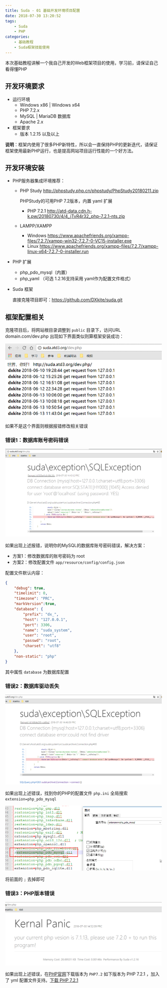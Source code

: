```yaml
---
title: Suda - 01 基础开发环境项目配置
date: 2018-07-30 13:20:52
tags:
    - Suda
    - PHP
categories:
    - 基础教程
    - Suda框架技能使用
---
```


本次基础教程讲解一个我自己开发的Web框架项目的使用，学习前，请保证自己看得懂PHP

<!-- more -->

## 开发环境要求

- 运行环境
    - Windows x86 | Windows x64
    - PHP 7.2.x
    - MySQL | MariaDB 数据库
    - Apache 2.x
- 框架要求
    - 版本 1.2.15 以及以上

**说明**：框架内使用了很多PHP新特性，所以会一直保持PHP的更新迭代，请保证框架使用最新PHP运行，也是提高网站项目运行性能的一个好方法。

## 开发环境安装

- PHP服务器集成环境推荐：
    - PHP Study http://phpstudy.php.cn/phpstudy/PhpStudy20180211.zip

        PHPStudy的可用PHP 7.2版本，内置 yaml 扩展
        - PHP 7.2.1 http://atd-data.cdn.h-k.pw/20180730/4/4_jTvR4r32_php-7.2.1-nts.zip

    - LAMPP/XAMPP 
        - Windows https://www.apachefriends.org/xampp-files/7.2.7/xampp-win32-7.2.7-0-VC15-installer.exe
        - Linux https://www.apachefriends.org/xampp-files/7.2.7/xampp-linux-x64-7.2.7-0-installer.run
- PHP 扩展 
    - php_pdo_mysql（内置）
    - php_yaml （可选 1.2.16支持采用 yaml作为配置文件格式）
- Suda 框架

    直接克隆项目即可：https://github.com/DXkite/suda.git


## 框架配置相关

克隆项目后，将网站根目录调整到 `public` 目录下，访问URL domain.com/dev.php
出现如下界面类似则算框架安装成功：

![](suda-env-build/1.png)

如果不是这个界面则根据报错修改相关错误

### 错误1：数据库账号密码错误

![](suda-env-build/2.png)

如果出现上述报错，说明你的MySQL的数据库账号密码错误，解决方案：

* 方案1：修改数据库的账号密码为 root
* 方案2：修改配置文件 `app/resource/config/config.json`

配置文件默认内容：

```json
{
    "debug": true,
    "timelimit": 0,
    "timezone": "PRC",
    "markVersion":true,
    "database": {
        "prefix": "dx_", 
        "host": "127.0.0.1", 
        "port": 3306,
        "name": "suda_system", 
        "user": "root",
        "passwd": "root", 
        "charset": "utf8"
    },
    "non-static": "php"
}
```

其中属性 `database` 为数据库配置


### 错误2：数据库驱动丢失

![](suda-env-build/3.png)

如果出现上述错误，找到你的PHP的配置文件 `php.ini` 全局搜索 `extension=php_pdo_mysql`

![](suda-env-build/4.png)

将前面的 `;` 去掉即可


### 错误3：PHP版本错误

![](suda-env-build/5.png)

如果出现上述错误，在[PHP官网](http://php.net)下载版本为 `PHP7.2`
如下版本为 PHP 7.2.1 ，加入了 yml 配置文件支持。[下载 PHP 7.2.1](http://atd-data.cdn.h-k.pw/20180730/4/4_jTvR4r32_php-7.2.1-nts.zip) 

